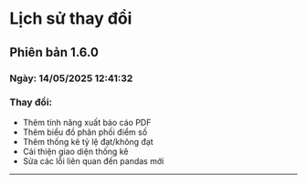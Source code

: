 # Lịch sử thay đổi

## Phiên bản 1.6.0
### Ngày: 14/05/2025 12:41:32
### Thay đổi:
- Thêm tính năng xuất báo cáo PDF
- Thêm biểu đồ phân phối điểm số
- Thêm thống kê tỷ lệ đạt/không đạt
- Cải thiện giao diện thống kê
- Sửa các lỗi liên quan đến pandas mới

--------------------------------------------------

